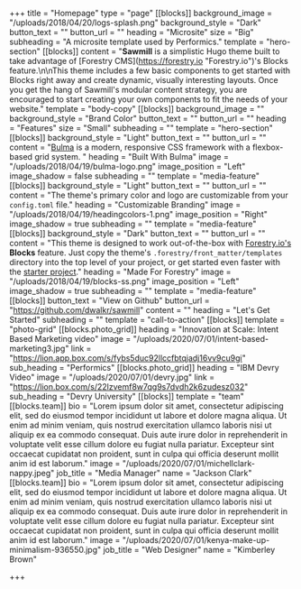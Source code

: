 +++
title = "Homepage"
type = "page"
[[blocks]]
background_image = "/uploads/2018/04/20/logs-splash.png"
background_style = "Dark"
button_text = ""
button_url = ""
heading = "Microsite"
size = "Big"
subheading = "A microsite template used by Performics."
template = "hero-section"
[[blocks]]
content = "**Sawmill** is a simplistic Hugo theme built to take advantage of [Forestry CMS](https://forestry.io \"Forestry.io\")'s Blocks feature.\n\nThis theme includes a few basic components to get started with Blocks right away and create dynamic, visually interesting layouts. Once you get the hang of Sawmill's modular content strategy, you are encouraged to start creating your own components to fit the needs of your website."
template = "body-copy"
[[blocks]]
background_image = ""
background_style = "Brand Color"
button_text = ""
button_url = ""
heading = "Features"
size = "Small"
subheading = ""
template = "hero-section"
[[blocks]]
background_style = "Light"
button_text = ""
button_url = ""
content = "[Bulma](https://bulma.io/) is a modern, responsive CSS framework with a flexbox-based grid system. "
heading = "Built With Bulma"
image = "/uploads/2018/04/19/bulma-logo.png"
image_position = "Left"
image_shadow = false
subheading = ""
template = "media-feature"
[[blocks]]
background_style = "Light"
button_text = ""
button_url = ""
content = "The theme's primary color and logo are customizable from your `config.toml` file."
heading = "Customizable Branding"
image = "/uploads/2018/04/19/headingcolors-1.png"
image_position = "Right"
image_shadow = true
subheading = ""
template = "media-feature"
[[blocks]]
background_style = "Dark"
button_text = ""
button_url = ""
content = "This theme is designed to work out-of-the-box with [Forestry.io's](https://forestry.io) **Blocks** feature. Just copy the theme's `.forestry/front_matter/templates` directory into the top level of your project, or get started even faster with the [starter project](https://github.com/dwalkr/sawmill-starter)."
heading = "Made For Forestry"
image = "/uploads/2018/04/19/blocks-ss.png"
image_position = "Left"
image_shadow = true
subheading = ""
template = "media-feature"
[[blocks]]
button_text = "View on Github"
button_url = "https://github.com/dwalkr/sawmill"
content = ""
heading = "Let's Get Started"
subheading = ""
template = "call-to-action"
[[blocks]]
template = "photo-grid"
[[blocks.photo_grid]]
heading = "Innovation at Scale: Intent Based Marketing video"
image = "/uploads/2020/07/01/intent-based-marketing3.jpg"
link = "https://lion.app.box.com/s/fybs5duc92llccfbtqjadj16vv9cu9gi"
sub_heading = "Performics"
[[blocks.photo_grid]]
heading = "IBM Devry Video"
image = "/uploads/2020/07/01/devry.jpg"
link = "https://lion.box.com/s/22lzvemf8w7qg9s7dvdh2k6zudesz032"
sub_heading = "Devry University"
[[blocks]]
template = "team"
[[blocks.team]]
bio = "Lorem ipsum dolor sit amet, consectetur adipiscing elit, sed do eiusmod tempor incididunt ut labore et dolore magna aliqua. Ut enim ad minim veniam, quis nostrud exercitation ullamco laboris nisi ut aliquip ex ea commodo consequat. Duis aute irure dolor in reprehenderit in voluptate velit esse cillum dolore eu fugiat nulla pariatur. Excepteur sint occaecat cupidatat non proident, sunt in culpa qui officia deserunt mollit anim id est laborum."
image = "/uploads/2020/07/01/michellclark-nappy.jpeg"
job_title = "Media Manager"
name = "Jackson Clark"
[[blocks.team]]
bio = "Lorem ipsum dolor sit amet, consectetur adipiscing elit, sed do eiusmod tempor incididunt ut labore et dolore magna aliqua. Ut enim ad minim veniam, quis nostrud exercitation ullamco laboris nisi ut aliquip ex ea commodo consequat. Duis aute irure dolor in reprehenderit in voluptate velit esse cillum dolore eu fugiat nulla pariatur. Excepteur sint occaecat cupidatat non proident, sunt in culpa qui officia deserunt mollit anim id est laborum."
image = "/uploads/2020/07/01/kenya-make-up-minimalism-936550.jpg"
job_title = "Web Designer"
name = "Kimberley Brown"

+++
